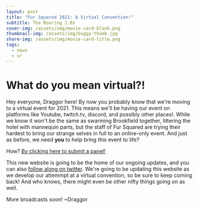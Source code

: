 ```yaml
---
layout: post
title: "Fur Squared 2021: A Virtual Convention!"
subtitle: The Roaring 2.0s
cover-img: /assets/img/movie-card-blank.png
thumbnail-img: /assets/img/buggy-thumb.jpg
share-img: /assets/img/movie-card-title.png
tags:
  - news
  - vr
---
```



# What do you mean virtual?!

Hey everyone, Draggor here!  By now you probably know that we're moving to a virtual event for 2021.  This means we'll be having our event on platforms like Youtube, twitch.tv, discord, and possibly other places!.  While we know it won't be the same as swarming Brookfield together, littering the hotel with mannequin parts, but the staff of Fur Squared are trying their hardest to bring our strange selves in full to an online-only event.  And just as before, we need **you** to help bring this event to life?

How?  [By clicking here to submit a panel!](/programming)

This new website is going to be the home of our ongoing updates, and you can also [follow along on twitter](https://twitter.com/fursquared).  We're going to be updating this website as we develop our attemmpt at a virtual convention, so be sure to keep coming back!  And who knows, there might even be other nifty things going on as well.

More broadcasts soon!
~Draggor
